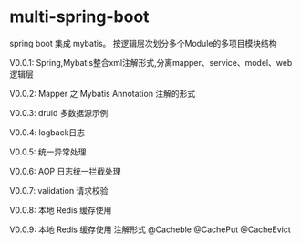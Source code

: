 # multi-spring-boot
spring boot 集成 mybatis。 按逻辑层次划分多个Module的多项目模块结构

V0.0.1: Spring,Mybatis整合xml注解形式,分离mapper、service、model、web逻辑层

V0.0.2: Mapper 之 Mybatis Annotation 注解的形式

V0.0.3: druid 多数据源示例

V0.0.4: logback日志

V0.0.5: 统一异常处理

V0.0.6: AOP 日志统一拦截处理

V0.0.7: validation 请求校验

V0.0.8: 本地 Redis 缓存使用

V0.0.9: 本地 Redis 缓存使用 注解形式 @Cacheble @CachePut @CacheEvict